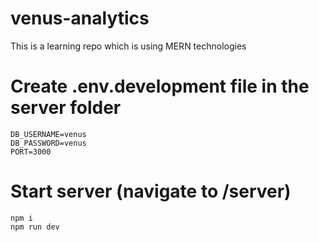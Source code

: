 # venus-analytics

This is a learning repo which is using MERN technologies

# Create .env.development file in the server folder

    DB_USERNAME=venus
    DB_PASSWORD=venus
    PORT=3000

# Start server (navigate to /server)

    npm i
    npm run dev
